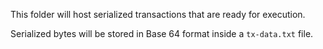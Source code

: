 This folder will host serialized transactions that are ready for execution.

Serialized bytes will be stored in Base 64 format inside a `tx-data.txt` file.
